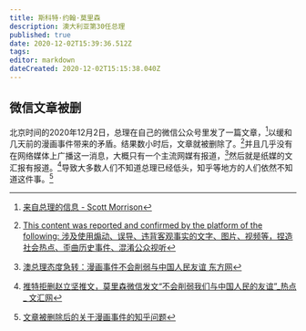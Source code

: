 ```yaml
---
title: 斯科特·约翰·莫里森
description: 澳大利亚第30任总理
published: true
date: 2020-12-02T15:39:36.512Z
tags: 
editor: markdown
dateCreated: 2020-12-02T15:15:38.040Z
---
```


## 微信文章被删

北京时间的2020年12月2日，总理在自己的微信公众号里发了一篇文章，[^20201201080618]以缓和几天前的漫画事件带来的矛盾。结果数小时后，文章就被删除了。[^Gtve6]并且几乎没有在网络媒体上广播这一消息，大概只有一个主流网媒有报道，[^20201202151328]然后就是纸媒的文汇报有报道。[^20201202152645]导致大多数人们不知道总理已经低头，知乎等地方的人们依然不知道这件事。[^20201202142729]

[^20201201080618]: [来自总理的信息 - Scott Morrison](https://web.archive.org/web/20201201080618/https://mp.weixin.qq.com/s/FRNWDyifP3wmnC1QId8wMg)

[^Gtve6]: [This content was reported and confirmed by the platform of the following: 涉及使用煽动、误导、违背客观事实的文字、图片、视频等，捏造社会热点、歪曲历史事件、混淆公众视听](https://archive.is/Gtve6 "https://mp.weixin.qq.com/s/FRNWDyifP3wmnC1QId8wMg")

[^20201202151328]: [澳总理态度急转：漫画事件不会削弱与中国人民友谊 东方网](https://web.archive.org/web/20201202151328/https://n.eastday.com/pnews/1606883217025638)

[^20201202152645]: [推特拒删赵立坚推文，莫里森微信发文“不会削弱我们与中国人民的友谊”_热点 _ 文汇网](https://web.archive.org/web/20201202152645/https://www.whb.cn/zhuzhan/rd/20201202/382498.html)

[^20201202142729]: [文章被删除后的关于漫画事件的知乎问题](https://web.archive.org/web/20201202142729/https://www.zhihu.com/question/432890992/answers/updated)

<!--
相关网页

+ [Lijian Zhao 赵立坚 on Twitter: "Shocked by murder of Afghan civilians & prisoners by Australian soldiers. We strongly condemn such acts, &call for holding them accountable.… https://t.co/gqW23a6vg5"](https://web.archive.org/web/20201130032045/https://twitter.com/zlj517/status/1333214766806888448/photo/1)
+ [如何看待画师乌合麒麟回应澳大利亚总理的新画《致莫里森》？ - 知乎](https://web.archive.org/web/20201202142729/https://www.zhihu.com/question/432890992/answers/updated)
+ [中国漫画讽刺澳军真实暴行，澳总理气炸](https://archive.is/Kgtl5 "https://www.guancha.cn/internation/2020_11_30_573034.shtml")

### 写

+ [澳洲總理微信發文：為澳洲軍人自豪　不會削弱與中國人民友誼 - 香港01 - 即時中國](https://web.archive.org/web/20201201093246if_/https://www.hk01.com/即時中國/556017/澳洲總理微信發文-為澳洲軍人自豪-不會削弱與中國人民友誼)
+ [如何看待澳总理莫里森用官方微信号发文：漫画事件不会削弱与中国人民友谊？ - 知乎](https://web.archive.org/web/20201202150802/https://www.zhihu.com/question/432972341)
+ [澳总理态度急转：漫画事件不会削弱与中国人民友谊 - 知乎](https://archive.is/uDX6V "https://zhuanlan.zhihu.com/p/326486727")
+ [莫里森微信发声：漫画事件不会削弱与中国人民友谊 - 早报](https://web.archive.org/web/20201202152038/https://www.zaobao.com.sg/realtime/china/story20201202-1105550)
+ [澳洲总理莫里森在微信上批评中国外交部发言人的推文 - Reuters](https://web.archive.org/web/20201202152356if_/https://ca.reuters.com/article/idCNKBS28C0AE)
+ 

### 删

+ [澳洲总理微信公众号文章因违规已被屏蔽](https://web.archive.org/web/20201202141832/https://www.yeeyi.com/news/index.php?app=home&act=article&aid=816451)
+ [SBS Language 澳洲总理莫里森在微信发布的文章被删除](https://web.archive.org/web/20201202135739/https://www.sbs.com.au/language/mandarin/zh-hans/scott-morrison-s-post-is-deleted-by-wechat)
+ [Social media platform WeChat censors Scott Morrison's post directed at Chinese community - ABC News](https://web.archive.org/web/20201202153005/https://www.abc.net.au/news/2020-12-02/scott-morrison-post-censored-by-wechat-china/12944796)
+ [WeChat blocks Australian Prime Minister in doctored image dispute - Reuters](https://web.archive.org/web/20201202153110/https://www.reuters.com/article/us-australia-china-tweet/wechat-blocks-australian-prime-minister-in-doctored-image-dispute-idUSKBN28C01T)
+ [刚刚，莫里森总理官方微信被腾讯删文！曾盛赞在澳华人，称赵立坚推文不影响与中国人民友谊（组图） - 今日悉尼](https://web.archive.org/web/20201202135934/https://sydney.chinesetoday.cn/content-102049377553021)
+ [WeChat blocks Australian PM's post | The Irrigator | Leeton, NSW](https://web.archive.org/web/20201202153544/https://www.irrigator.com.au/story/7038939/wechat-blocks-australian-pms-post/)
+ [WeChat blocks Australian PM's post | The Singleton Argus | Singleton, NSW](https://web.archive.org/web/20201202153549/https://www.singletonargus.com.au/story/7038939/wechat-blocks-australian-pms-post/?cs=7407)
+ [Australian Prime Minister Scott Morrison WeChat message to the Chinese community amid spat with Beijing](https://web.archive.org/web/20201202153534/https://gossipmantri.com/australian-prime-minister-scott-morrison-wechat-message-to-the-chinese-community-amid-spat-with-beijing/)

-->
